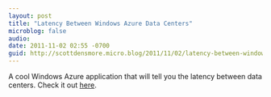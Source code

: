 ```yaml
---
layout: post
title: "Latency Between Windows Azure Data Centers"
microblog: false
audio:
date: 2011-11-02 02:55 -0700
guid: http://scottdensmore.micro.blog/2011/11/02/latency-between-windows-azure-data-centers.html
---
```


A cool Windows Azure application that will tell you the latency between data centers. Check it out [here](http://latency.cloudapp.net/).